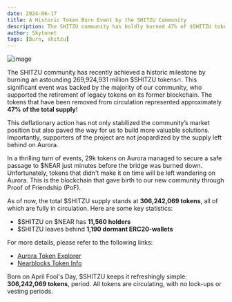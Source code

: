 ```yaml
---
date: 2024-06-17
title: A Historic Token Burn Event by the SHITZU Community 
description: The SHITZU community has boldly burned 47% of $SHITZU tokens, stabilizing the market and setting the stage for future growth. With a swift migration of 29k tokens to $NEAR, the total supply now stands strong at 306.2 million.
author: Skytonet
tags: [Burn, shitzu]
---
```

![image](https://github.com/Shitzu-Apes/website/assets/134085495/95bd1b85-894a-41b7-9e1f-452824371b12)

The SHITZU community has recently achieved a historic milestone by burning an astounding 269,924,931 million $SHITZU tokens🔥. This significant event was backed by the majority of our community, who supported the retirement of legacy tokens on its former blockchain. The tokens that have been removed from circulation represented approximately **47% of the total supply**!

This deflationary action has not only stabilized the community’s market position but also paved the way for us to build more valuable solutions. Importantly, supporters of the project are not jeopardized by the supply left behind on Aurora.

In a thrilling turn of events, 29k tokens on Aurora managed to secure a safe passage to $NEAR just minutes before the bridge was burned down. Unfortunately, tokens that didn't make it on time will be left wandering on Aurora. This is the blockchain that gave birth to our new community through Proof of Friendship (PoF).

As of now, the total $SHITZU supply stands at **306,242,069 tokens**, all of which are fully in circulation. Here are some key statistics:
- $SHITZU on $NEAR has **11,560 holders** 
- $SHITZU leaves behind **1,190 dormant ERC20-wallets**

For more details, please refer to the following links:
- [Aurora Token Explorer](https://explorer.aurora.dev/token/0x68e401B61eA53889505cc1366710f733A60C2d41?tab=holders)
- [Nearblocks Token Info](https://nearblocks.io/token/token.0xshitzu.near?tab=Info)

Born on April Fool's Day, $SHITZU keeps it refreshingly simple: **306,242,069 tokens**, period. All tokens are circulating, with no lock-ups or vesting periods.
